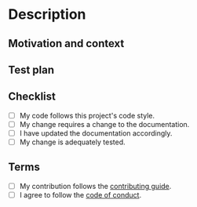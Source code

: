 <!--- Provide a general summary of your changes in the Title above -->
<!--- If you're unsure about any of the below, don't hesitate to ask. We're here to help! -->

# Description

<!--- Describe your changes in detail -->

## Motivation and context

<!--- Why is this change required? What problem does it solve? -->
<!--- If it fixes an open issue, please link to the issue here. -->

## Test plan

<!--- Please describe in detail how you tested your changes. -->

## Checklist

- [ ] My code follows this project's code style.
- [ ] My change requires a change to the documentation.
- [ ] I have updated the documentation accordingly.
- [ ] My change is adequately tested.

## Terms

- [ ] My contribution follows the [contributing guide](<https://github.com/Blake Naccarato/blue-prince/blob/main/CONTRIBUTING.md>).
- [ ] I agree to follow the [code of conduct](<https://github.com/Blake Naccarato/blue-prince/blob/main/.github/CODE_OF_CONDUCT.md>).
